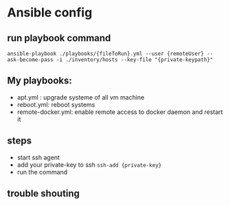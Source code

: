 # Ansible config

## run playbook command 
`ansible-playbook ./playbooks/{fileToRun}.yml --user {remoteUser} --ask-become-pass -i ./inventory/hosts --key-file "{private-keypath}"`

## My playbooks:
- apt.yml : upgrade systeme of all vm machine
- reboot.yml: reboot systems
- remote-docker.yml: enable remote access to docker daemon and restart it

## steps
- start ssh agent
- add your private-key to ssh
    `ssh-add {private-key}`
- run the command

## trouble shouting 
